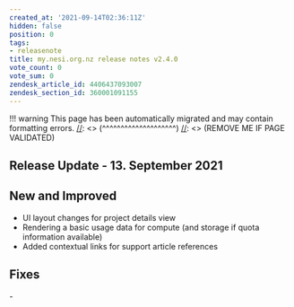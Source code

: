 ```yaml
---
created_at: '2021-09-14T02:36:11Z'
hidden: false
position: 0
tags:
- releasenote
title: my.nesi.org.nz release notes v2.4.0
vote_count: 0
vote_sum: 0
zendesk_article_id: 4406437093007
zendesk_section_id: 360001091155
---
```




[//]: <> (REMOVE ME IF PAGE VALIDATED)
[//]: <> (vvvvvvvvvvvvvvvvvvvv)
!!! warning
    This page has been automatically migrated and may contain formatting errors.
[//]: <> (^^^^^^^^^^^^^^^^^^^^)
[//]: <> (REMOVE ME IF PAGE VALIDATED)

## Release Update - 13. September 2021

## New and Improved

-   UI layout changes for project details view
-   Rendering a basic usage data for compute (and storage if quota
information available)
-   Added contextual links for support article references

## Fixes

\-